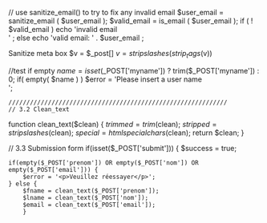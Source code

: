 


// use sanitize_email() to try to fix any invalid email 
$user_email = sanitize_email ( $user_email ); 
$valid_email = is_email ( $user_email ); 
if ( ! $valid_email ) echo 'invalid email<br />' ;
 else 
echo 'valid email: ' . $user_email ;

Sanitize meta box 
$v = $_post[] 
$v = stripslashes(strip_tags($v)) 

//test if empty
    $name =  isset($_POST['myname']) ? trim($_POST['myname']) : 0;
    if( empty( $name ) ) $error = 'Please insert a user name<br>';
    
    
    
    /////////////////////////////////////////////////////////////
    // 3.2 Clean_text
function clean_text($clean) {
    $trimmed = trim($clean);
    $stripped = stripslashes($clean);
    $special = htmlspecialchars($clean);
    return $clean;
}
    
// 3.3 Submission form
if(isset($_POST['submit'])) {
    $success = true;

    if(empty($_POST['prenom']) OR empty($_POST['nom']) OR empty($_POST['email'])) {
        $error = '<p>Veuillez réessayer</p>';
    } else {
        $fname = clean_text($_POST['prenom']);
        $lname = clean_text($_POST['nom']);
        $email = clean_text($_POST['email']);
        }
 
